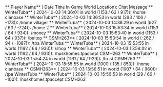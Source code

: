 ** Player Name** ( Date  Time in  Game World Location):  Chat Message
** WinterTuba** ( 2024-10-03  14:36:01 in  world (1153 / 63 / 917)): /home clanbase
** WinterTuba** ( 2024-10-03  14:36:53 in  world (293 / 106 / -173)): /home villager
** WinterTuba** ( 2024-10-03  14:38:29 in  world (927 / 63 / -724)): /home 2
** WinterTuba** ( 2024-10-03  15:53:34 in  world (1153 / 64 / 934)): /money
** WinterTuba** ( 2024-10-03  15:53:40 in  world (1153 / 64 / 937)): /baltop
** CSMH263** ( 2024-10-03  15:53:54 in  world (-262 / 94 / -1087)): /tpa WinterTuba
** WinterTuba** ( 2024-10-03  15:53:55 in  world (1162 / 64 / 933)): /shop
** WinterTuba** ( 2024-10-03  15:54:02 in  world (1162 / 64 / 933)): /huskhomes:tpaccept CSMH263
** WinterTuba** ( 2024-10-03  15:54:24 in  world (1161 / 64 / 929)): /trust CSMH263
** WinterTuba** ( 2024-10-03  15:55:55 in  world (1000 / 135 / 853)): /home clanbase
** CSMH263** ( 2024-10-03  15:56:51 in  world (1007 / 64 / 960)): /tpa WinterTuba
** WinterTuba** ( 2024-10-03  15:56:53 in  world (29 / 66 / -100)): /huskhomes:tpaccept CSMH263
